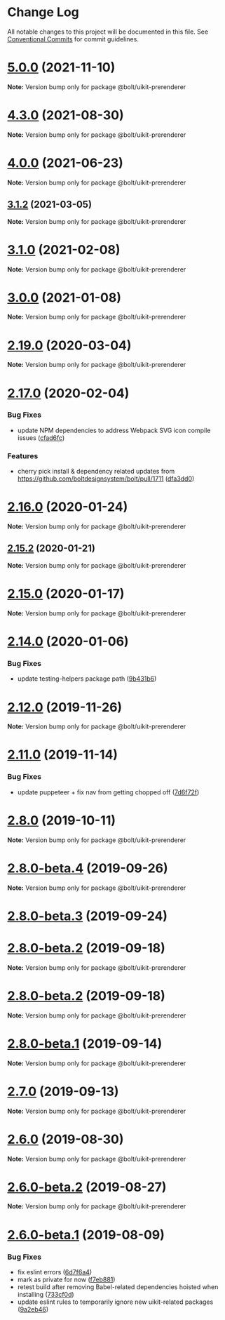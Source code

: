 # Change Log

All notable changes to this project will be documented in this file.
See [Conventional Commits](https://conventionalcommits.org) for commit guidelines.

# [5.0.0](https://github.com/Tribex/prerenderer/compare/v4.7.0...v5.0.0) (2021-11-10)

**Note:** Version bump only for package @bolt/uikit-prerenderer





# [4.3.0](https://github.com/Tribex/prerenderer/compare/v4.2.3...v4.3.0) (2021-08-30)

**Note:** Version bump only for package @bolt/uikit-prerenderer





# [4.0.0](https://github.com/Tribex/prerenderer/compare/v4.0.0-beta-4...v4.0.0) (2021-06-23)

**Note:** Version bump only for package @bolt/uikit-prerenderer





## [3.1.2](https://github.com/Tribex/prerenderer/compare/v3.1.1...v3.1.2) (2021-03-05)

**Note:** Version bump only for package @bolt/uikit-prerenderer





# [3.1.0](https://github.com/Tribex/prerenderer/compare/v2.31.2...v3.1.0) (2021-02-08)

**Note:** Version bump only for package @bolt/uikit-prerenderer





# [3.0.0](https://github.com/Tribex/prerenderer/compare/v2.29.3...v3.0.0) (2021-01-08)

**Note:** Version bump only for package @bolt/uikit-prerenderer





# [2.19.0](https://github.com/Tribex/prerenderer/compare/v2.18.1...v2.19.0) (2020-03-04)

**Note:** Version bump only for package @bolt/uikit-prerenderer





# [2.17.0](https://github.com/Tribex/prerenderer/compare/v2.16.3...v2.17.0) (2020-02-04)


### Bug Fixes

* update NPM dependencies to address Webpack SVG icon compile issues ([cfad6fc](https://github.com/Tribex/prerenderer/commit/cfad6fc99349d39cec2df583117bda64bda04020))


### Features

* cherry pick install & dependency related updates from https://github.com/boltdesignsystem/bolt/pull/1711 ([dfa3dd0](https://github.com/Tribex/prerenderer/commit/dfa3dd08d19a109736f64faef851e5516e3941e0))





# [2.16.0](https://github.com/Tribex/prerenderer/compare/v2.15.2...v2.16.0) (2020-01-24)

**Note:** Version bump only for package @bolt/uikit-prerenderer





## [2.15.2](https://github.com/Tribex/prerenderer/compare/v2.15.1...v2.15.2) (2020-01-21)

**Note:** Version bump only for package @bolt/uikit-prerenderer





# [2.15.0](https://github.com/Tribex/prerenderer/compare/v2.14.3...v2.15.0) (2020-01-17)

**Note:** Version bump only for package @bolt/uikit-prerenderer





# [2.14.0](https://github.com/Tribex/prerenderer/compare/v2.13.3...v2.14.0) (2020-01-06)


### Bug Fixes

* update testing-helpers package path ([9b431b6](https://github.com/Tribex/prerenderer/commit/9b431b6))





# [2.12.0](https://github.com/Tribex/prerenderer/compare/v2.11.4...v2.12.0) (2019-11-26)

**Note:** Version bump only for package @bolt/uikit-prerenderer





# [2.11.0](https://github.com/Tribex/prerenderer/compare/v2.10.0...v2.11.0) (2019-11-14)


### Bug Fixes

* update puppeteer + fix nav from getting chopped off ([7d6f72f](https://github.com/Tribex/prerenderer/commit/7d6f72f))





# [2.8.0](https://github.com/Tribex/prerenderer/compare/v2.8.0-beta.6...v2.8.0) (2019-10-11)

**Note:** Version bump only for package @bolt/uikit-prerenderer





# [2.8.0-beta.4](https://github.com/Tribex/prerenderer/compare/v2.8.0-beta.3...v2.8.0-beta.4) (2019-09-26)

**Note:** Version bump only for package @bolt/uikit-prerenderer





# [2.8.0-beta.3](https://github.com/Tribex/prerenderer/compare/v2.7.1...v2.8.0-beta.3) (2019-09-24)



# [2.8.0-beta.2](https://github.com/Tribex/prerenderer/compare/v2.7.0...v2.8.0-beta.2) (2019-09-18)

**Note:** Version bump only for package @bolt/uikit-prerenderer





# [2.8.0-beta.2](https://github.com/Tribex/prerenderer/compare/v2.7.0...v2.8.0-beta.2) (2019-09-18)

**Note:** Version bump only for package @bolt/uikit-prerenderer





# [2.8.0-beta.1](https://github.com/Tribex/prerenderer/compare/v2.7.0...v2.8.0-beta.1) (2019-09-14)

**Note:** Version bump only for package @bolt/uikit-prerenderer





# [2.7.0](https://github.com/Tribex/prerenderer/compare/v2.6.0...v2.7.0) (2019-09-13)

**Note:** Version bump only for package @bolt/uikit-prerenderer





# [2.6.0](https://github.com/Tribex/prerenderer/compare/v2.6.0-beta.2...v2.6.0) (2019-08-30)

**Note:** Version bump only for package @bolt/uikit-prerenderer





# [2.6.0-beta.2](https://github.com/Tribex/prerenderer/compare/v2.6.0-beta.1...v2.6.0-beta.2) (2019-08-27)

**Note:** Version bump only for package @bolt/uikit-prerenderer





# [2.6.0-beta.1](https://github.com/Tribex/prerenderer/compare/v2.5.6...v2.6.0-beta.1) (2019-08-09)


### Bug Fixes

* fix eslint errors ([6d7f6a4](https://github.com/Tribex/prerenderer/commit/6d7f6a4))
* mark as private for now ([f7eb881](https://github.com/Tribex/prerenderer/commit/f7eb881))
* retest build after removing Babel-related dependencies hoisted when installing ([733cf0d](https://github.com/Tribex/prerenderer/commit/733cf0d))
* update eslint rules to temporarily ignore new uikit-related packages ([9a2eb46](https://github.com/Tribex/prerenderer/commit/9a2eb46))
